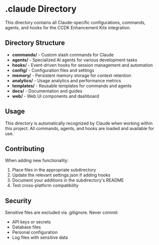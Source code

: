 # .claude Directory

This directory contains all Claude-specific configurations, commands, agents, and hooks for the CCDK Enhancement Kits integration.

## Directory Structure

- **commands/** - Custom slash commands for Claude
- **agents/** - Specialized AI agents for various development tasks
- **hooks/** - Event-driven hooks for session management and automation
- **config/** - Configuration files and settings
- **memory/** - Persistent memory storage for context retention
- **analytics/** - Usage analytics and performance metrics
- **templates/** - Reusable templates for commands and agents
- **docs/** - Documentation and guides
- **web/** - Web UI components and dashboard

## Usage

This directory is automatically recognized by Claude when working within this project. All commands, agents, and hooks are loaded and available for use.

## Contributing

When adding new functionality:
1. Place files in the appropriate subdirectory
2. Update the relevant settings.json if adding hooks
3. Document your additions in the subdirectory's README
4. Test cross-platform compatibility

## Security

Sensitive files are excluded via .gitignore. Never commit:
- API keys or secrets
- Database files
- Personal configuration
- Log files with sensitive data